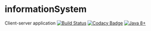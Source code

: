 # informationSystem
Client-server application
[![Build Status](https://semaphoreci.com/api/v1/YaroslavLichnyi/informationSystem/shields_badge.svg)](https://semaphoreci.com/YaroslavLichnyi/informationSystem)
[![Codacy Badge](https://api.codacy.com/project/badge/Grade/6d7149f6723e4eec954aa76e8b845fac)](https://www.codacy.com/app/YaroslavLichnyi/informationSystem?utm_source=github.com&amp;utm_medium=referral&amp;utm_content=YaroslavLichnyi/informationSystem&amp;utm_campaign=Badge_Grade)
[![Java 8+](https://img.shields.io/badge/java-8%2b-green.svg)](http://www.oracle.com/technetwork/java/javase/downloads/index.html)
